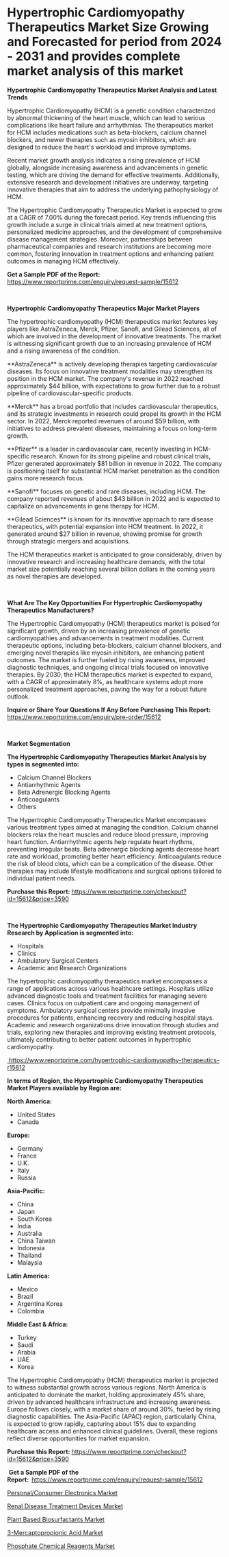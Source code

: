 <p><h1>Hypertrophic Cardiomyopathy Therapeutics Market Size Growing and Forecasted for period from 2024 - 2031 and provides complete market analysis of this market</h1></p><p><strong>Hypertrophic Cardiomyopathy Therapeutics Market Analysis and Latest Trends</strong></p>
<p><p>Hypertrophic Cardiomyopathy (HCM) is a genetic condition characterized by abnormal thickening of the heart muscle, which can lead to serious complications like heart failure and arrhythmias. The therapeutics market for HCM includes medications such as beta-blockers, calcium channel blockers, and newer therapies such as myosin inhibitors, which are designed to reduce the heart's workload and improve symptoms. </p><p>Recent market growth analysis indicates a rising prevalence of HCM globally, alongside increasing awareness and advancements in genetic testing, which are driving the demand for effective treatments. Additionally, extensive research and development initiatives are underway, targeting innovative therapies that aim to address the underlying pathophysiology of HCM.</p><p>The Hypertrophic Cardiomyopathy Therapeutics Market is expected to grow at a CAGR of 7.00% during the forecast period. Key trends influencing this growth include a surge in clinical trials aimed at new treatment options, personalized medicine approaches, and the development of comprehensive disease management strategies. Moreover, partnerships between pharmaceutical companies and research institutions are becoming more common, fostering innovation in treatment options and enhancing patient outcomes in managing HCM effectively.</p></p>
<p><strong>Get a Sample PDF of the Report:&nbsp;</strong> <a href="https://www.reportprime.com/enquiry/request-sample/15612?utm_campaign=1471&utm_medium=2&utm_source=Github&utm_content=ia&utm_term=11102024&utm_id=hypertrophic-cardiomyopathy-therapeutics">https://www.reportprime.com/enquiry/request-sample/15612</a></p>
<p>&nbsp;</p>
<p><strong>Hypertrophic Cardiomyopathy Therapeutics Major Market Players</strong></p>
<p><p>The hypertrophic cardiomyopathy (HCM) therapeutics market features key players like AstraZeneca, Merck, Pfizer, Sanofi, and Gilead Sciences, all of which are involved in the development of innovative treatments. The market is witnessing significant growth due to an increasing prevalence of HCM and a rising awareness of the condition.</p><p>**AstraZeneca** is actively developing therapies targeting cardiovascular diseases. Its focus on innovative treatment modalities may strengthen its position in the HCM market. The company's revenue in 2022 reached approximately $44 billion, with expectations to grow further due to a robust pipeline of cardiovascular-specific products.</p><p>**Merck** has a broad portfolio that includes cardiovascular therapeutics, and its strategic investments in research could propel its growth in the HCM sector. In 2022, Merck reported revenues of around $59 billion, with initiatives to address prevalent diseases, maintaining a focus on long-term growth.</p><p>**Pfizer** is a leader in cardiovascular care, recently investing in HCM-specific research. Known for its strong pipeline and robust clinical trials, Pfizer generated approximately $81 billion in revenue in 2022. The company is positioning itself for substantial HCM market penetration as the condition gains more research focus.</p><p>**Sanofi** focuses on genetic and rare diseases, including HCM. The company reported revenues of about $43 billion in 2022 and is expected to capitalize on advancements in gene therapy for HCM.</p><p>**Gilead Sciences** is known for its innovative approach to rare disease therapeutics, with potential expansion into HCM treatment. In 2022, it generated around $27 billion in revenue, showing promise for growth through strategic mergers and acquisitions.</p><p>The HCM therapeutics market is anticipated to grow considerably, driven by innovative research and increasing healthcare demands, with the total market size potentially reaching several billion dollars in the coming years as novel therapies are developed.</p></p>
<p>&nbsp;</p>
<p><strong>What Are The Key Opportunities For Hypertrophic Cardiomyopathy Therapeutics Manufacturers?</strong></p>
<p><p>The Hypertrophic Cardiomyopathy (HCM) therapeutics market is poised for significant growth, driven by an increasing prevalence of genetic cardiomyopathies and advancements in treatment modalities. Current therapeutic options, including beta-blockers, calcium channel blockers, and emerging novel therapies like myosin inhibitors, are enhancing patient outcomes. The market is further fueled by rising awareness, improved diagnostic techniques, and ongoing clinical trials focused on innovative therapies. By 2030, the HCM therapeutics market is expected to expand, with a CAGR of approximately 8%, as healthcare systems adopt more personalized treatment approaches, paving the way for a robust future outlook.</p></p>
<p><strong>Inquire or Share Your Questions If Any Before Purchasing This Report:</strong> <a href="https://www.reportprime.com/enquiry/pre-order/15612?utm_campaign=1471&utm_medium=2&utm_source=Github&utm_content=ia&utm_term=11102024&utm_id=hypertrophic-cardiomyopathy-therapeutics">https://www.reportprime.com/enquiry/pre-order/15612</a></p>
<p>&nbsp;</p>
<p><strong>Market Segmentation</strong></p>
<p><strong>The Hypertrophic Cardiomyopathy Therapeutics Market Analysis by types is segmented into:</strong></p>
<p><ul><li>Calcium Channel Blockers</li><li>Antiarrhythmic Agents</li><li>Beta Adrenergic Blocking Agents</li><li>Anticoagulants</li><li>Others</li></ul></p>
<p><p>The Hypertrophic Cardiomyopathy Therapeutics Market encompasses various treatment types aimed at managing the condition. Calcium channel blockers relax the heart muscles and reduce blood pressure, improving heart function. Antiarrhythmic agents help regulate heart rhythms, preventing irregular beats. Beta adrenergic blocking agents decrease heart rate and workload, promoting better heart efficiency. Anticoagulants reduce the risk of blood clots, which can be a complication of the disease. Other therapies may include lifestyle modifications and surgical options tailored to individual patient needs.</p></p>
<p><strong>Purchase this Report:&nbsp;</strong><a href="https://www.reportprime.com/checkout?id=15612&price=3590&utm_campaign=1471&utm_medium=2&utm_source=Github&utm_content=ia&utm_term=11102024&utm_id=hypertrophic-cardiomyopathy-therapeutics">https://www.reportprime.com/checkout?id=15612&price=3590</a></p>
<p>&nbsp;</p>
<p><strong>The Hypertrophic Cardiomyopathy Therapeutics Market Industry Research by Application is segmented into:</strong></p>
<p><ul><li>Hospitals</li><li>Clinics</li><li>Ambulatory Surgical Centers</li><li>Academic and Research Organizations</li></ul></p>
<p><p>The hypertrophic cardiomyopathy therapeutics market encompasses a range of applications across various healthcare settings. Hospitals utilize advanced diagnostic tools and treatment facilities for managing severe cases. Clinics focus on outpatient care and ongoing management of symptoms. Ambulatory surgical centers provide minimally invasive procedures for patients, enhancing recovery and reducing hospital stays. Academic and research organizations drive innovation through studies and trials, exploring new therapies and improving existing treatment protocols, ultimately contributing to better patient outcomes in hypertrophic cardiomyopathy.</p></p>
<p><a href="https://www.reportprime.com/hypertrophic-cardiomyopathy-therapeutics-r15612?utm_campaign=1471&utm_medium=2&utm_source=Github&utm_content=ia&utm_term=11102024&utm_id=hypertrophic-cardiomyopathy-therapeutics">&nbsp;https://www.reportprime.com/hypertrophic-cardiomyopathy-therapeutics-r15612</a></p>
<p><strong>In terms of Region, the Hypertrophic Cardiomyopathy Therapeutics Market Players available by Region are:</strong></p>
<p>
    <p> <strong> North America: </strong>
        <ul>
            <li>United States</li>
            <li>Canada</li>
        </ul>
        </p> 
    <p> <strong> Europe: </strong>
        <ul>
            <li>Germany</li>
            <li>France</li>
            <li>U.K.</li>
            <li>Italy</li>
            <li>Russia</li>
        </ul>
        </p> 
    <p> <strong> Asia-Pacific: </strong>
        <ul>
            <li>China</li>
            <li>Japan</li>
            <li>South Korea</li>
            <li>India</li>
            <li>Australia</li>
            <li>China Taiwan</li>
            <li>Indonesia</li>
            <li>Thailand</li>
            <li>Malaysia</li>
        </ul>
        </p> 
    <p> <strong> Latin America: </strong>
        <ul>
            <li>Mexico</li>
            <li>Brazil</li>
            <li>Argentina Korea</li>
            <li>Colombia</li>
        </ul>
        </p> 
    <p> <strong> Middle East & Africa: </strong>
        <ul>
            <li>Turkey</li>
            <li>Saudi</li>
            <li>Arabia</li>
            <li>UAE</li>
            <li>Korea</li>
        </ul>
    </p>
    </p>
<p><p>The Hypertrophic Cardiomyopathy (HCM) therapeutics market is projected to witness substantial growth across various regions. North America is anticipated to dominate the market, holding approximately 45% share, driven by advanced healthcare infrastructure and increasing awareness. Europe follows closely, with a market share of around 30%, fueled by rising diagnostic capabilities. The Asia-Pacific (APAC) region, particularly China, is expected to grow rapidly, capturing about 15% due to expanding healthcare access and enhanced clinical guidelines. Overall, these regions reflect diverse opportunities for market expansion.</p></p>
<p><strong>Purchase this Report: </strong><a href="https://www.reportprime.com/checkout?id=15612&price=3590&utm_campaign=1471&utm_medium=2&utm_source=Github&utm_content=ia&utm_term=11102024&utm_id=hypertrophic-cardiomyopathy-therapeutics">https://www.reportprime.com/checkout?id=15612&price=3590</a></p>
<p>&nbsp;<strong>Get a Sample PDF of the Report:&nbsp;&nbsp;</strong><a href="https://www.reportprime.com/enquiry/request-sample/15612?utm_campaign=1471&utm_medium=2&utm_source=Github&utm_content=ia&utm_term=11102024&utm_id=hypertrophic-cardiomyopathy-therapeutics">https://www.reportprime.com/enquiry/request-sample/15612</a></p>
<p><strong></strong></p>
<p><p><a href="https://www.linkedin.com/pulse/personalconsumer-electronics-market-evolution-regional-adaptations-aphie?utm_campaign=1471&utm_medium=2&utm_source=Github&utm_content=ia&utm_term=11102024&utm_id=hypertrophic-cardiomyopathy-therapeutics">Personal/Consumer Electronics Market</a></p><p><a href="https://www.linkedin.com/pulse/renal-disease-treatment-devices-market-trends-strategic-97g4e?utm_campaign=1471&utm_medium=2&utm_source=Github&utm_content=ia&utm_term=11102024&utm_id=hypertrophic-cardiomyopathy-therapeutics">Renal Disease Treatment Devices Market</a></p><p><a href="https://www.linkedin.com/pulse/in-depth-plant-based-biosurfactants-market-review-size-share-r7ozf?utm_campaign=1471&utm_medium=2&utm_source=Github&utm_content=ia&utm_term=11102024&utm_id=hypertrophic-cardiomyopathy-therapeutics">Plant Based Biosurfactants Market</a></p><p><a href="https://www.linkedin.com/pulse/3-mercaptopropionic-acid-industry-sector-new-technologies-market-ytonf?utm_campaign=1471&utm_medium=2&utm_source=Github&utm_content=ia&utm_term=11102024&utm_id=hypertrophic-cardiomyopathy-therapeutics">3-Mercaptopropionic Acid Market</a></p><p><a href="https://www.linkedin.com/pulse/emerging-trends-phosphate-chemical-reagents-market-global-outlook-xu5qf?utm_campaign=1471&utm_medium=2&utm_source=Github&utm_content=ia&utm_term=11102024&utm_id=hypertrophic-cardiomyopathy-therapeutics">Phosphate Chemical Reagents Market</a></p></p>